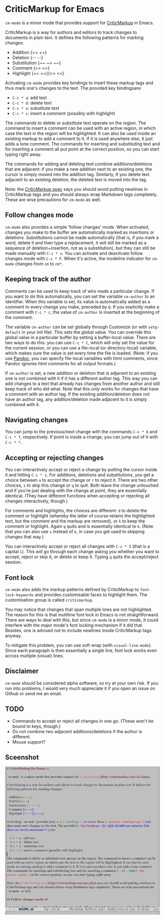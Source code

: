 # CriticMarkup for Emacs #

`cm-mode` is a minor mode that provides support for [CriticMarkup](http://criticmarkup.com/) in Emacs.

CriticMarkup is a way for authors and editors to track changes to documents in plain text. It defines the following patterns for marking changes:

- Addition {++ ++}
- Deletion {-- --}
- Substitution {~~ ~> ~~}
- Comment {>> <<}
- Highlight {== ==}{>> <<}

Activating `cm-mode` provides key bindings to insert these markup tags and thus mark one's changes to the text. The provided key bindingsare:

- `C-c * a`: add text
- `C-c * d`: delete text
- `C-c * s`: substitute text
- `C-c * c`: insert a comment (possibly with highlight)

The commands to delete or substitute text operate on the region. The command to insert a comment can be used with an active region, in which case the text in the region will be highlighted. It can also be used inside an existing markup to add a comment to it. If it is used anywhere else, it just adds a lone comment. The commands for inserting and substituting text and for inserting a comment all put point at the correct position, so you can start typing right away.

The commands for adding and deleting text combine additions/deletions that are adjacent: if you make a new addition next to an existing one, the cursor is simply moved into the addition tag. Similarly, if you delete text adjacent to an existing deletion, the deleted text is moved into the tag.

Note: the [CriticMarkup spec](http://criticmarkup.com/spec.php) says you should avoid putting newlines in CriticMarkup tags and you should always wrap Markdown tags completely. These are wise precautions for `cm-mode` as well.

## Follow changes mode ##

`cm-mode` also provides a simple 'follow changes' mode. When activated, changes you make to the buffer are automatically marked as insertions or deletions. Substitutions cannot be made automatically (that is, if you mark a word, delete it and then type a replacement, it will still be marked as a sequence of deletion+insertion, not as a substitution), but they can still be made manually with `C-c * s`. You can activate and deactivate follow changes mode with `C-c * F`. When it's active, the modeline indicator for `cm-mode` changes from `cm` to `cm*`. 


## Keeping track of the author ##

Comments can be used to keep track of who made a particular change. If you want to do this automatically, you can set the variable `cm-author` to an identifier. When this variable is set, its value is automatically added as a comment to every change you make, preceded by `@`. If you explicitly make a comment with `C-c * c`, the value of `cm-author` is inserted at the beginning of the comment.

The variable `cm-author` can be set globally through Customize (or with `setq-default` in your init file). This sets the global value. You can override this global value in a particular buffer by setting a buffer-local value. There are two ways to do this: you can use `C-c * C`, which will only set the value for the current session, or you can use a file-local (or directory-local) variable, which makes sure the value is set every time the file is loaded. (Note: if you use [Pandoc](http://johnmacfarlane.net/pandoc/), you can specify file-local variables with html comments, since Pandoc ignores html comments for all output formats.)

If `cm-author` is set, a new addition or deletion that is adjacent to an existing one is not combined with it if it has a different author tag. This way you can add changes to a text that already has changes from another author and still keep track of who did what. Note that this *only* works for changes that have a comment with an author tag. If the existing addition/deletion does not have an author tag, any addition/deletion made adjacent to it is simply combined with it.


## Navigating changes ##

You can jump to the previous/next change with the commands `C-c * b` and `C-c * f`, respectively. If point is inside a change, you can jump out of it with `C-c * *`.


## Accepting or rejecting changes ##

You can interactively accept or reject a change by putting the cursor inside it and hitting `C-c * i`. For additions, deletions and substitutions, you get a choice between `a` to accept the change or `r` to reject it. There are two other choices, `s` to skip this change or `q` to quit. Both leave the change untouched and if you're just dealing with the change at point, they are essentially identical. (They have different functions when accepting or rejecting all changes interactively, though.)

For comments and highlights, the choices are different: `d` to delete the comment or highlight (whereby the latter of course retains the highlighted text, but the comment and the markup are removed), or `k` to keep the comment or highlight. Again `q` quits and is essentially identical to `k`. (Note that you can also use `s` instead of `k`, in case you get used to skipping changes that way.)

You can interactively accept or reject all changes with `C-c * I` (that is a capital `i`). This will go through each change asking you whether you want to accept, reject or skip it, or delete or keep it. Typing `q` quits the accept/reject session.


## Font lock ##

`cm-mode` also adds the markup patterns defined by CriticMarkup to `font-lock-keywords` and provides customisable faces to highlight them. The customisation group is called `criticmarkup`.

You may notice that changes that span multiple lines are not highlighted. The reason for this is that multiline font lock in Emacs is not straightforward. There are ways to deal with this, but since `cm-mode` is a minor mode, it could interfere with the major mode's font locking mechanism if it did that. Besides, one is advised not to include newlines inside CriticMarkup tags anyway.

To mitigate this problem, you can use soft wrap (with `visual-line-mode`). Since each paragraph is then essentially a single line, font lock works even across multiple (visual) lines.


## Disclaimer ##

`cm-mode` should be considered alpha software, so try at your own risk. If you run into problems, I would very much appreciate it if you open an issue on Github or send me an email.


## TODO ##

- Commands to accept or reject all changes in one go. (These won't be bound to keys, though.)
- Do not combine two adjacent additions/deletions if the author is different.
- Mouse support?


## Sceenshot ##

![Emacs CriticMarkup](Emacs_CriticMarkup.png)
